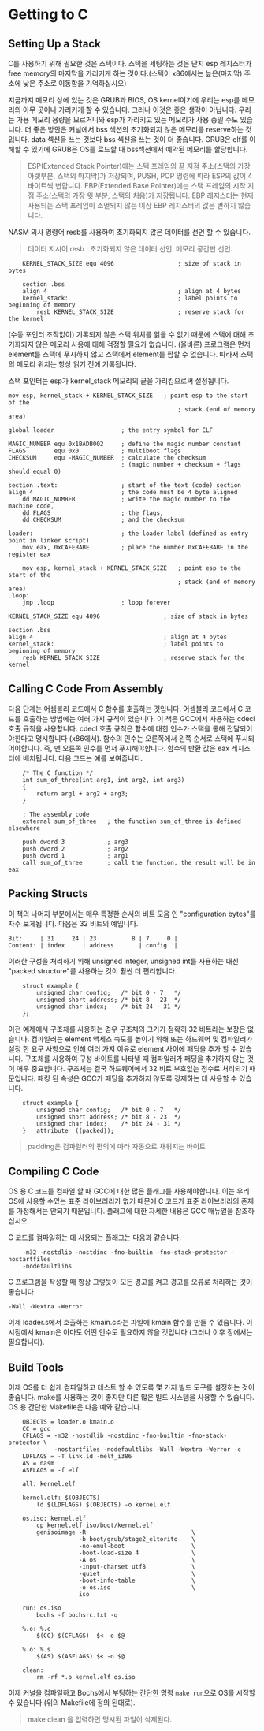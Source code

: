 # Getting to C

## Setting Up a Stack

C를 사용하기 위해 필요한 것은 스택이다. 스택을 세팅하는 것은 단지 esp 레지스터가 free memory의 마지막을 가리키게 하는 것이다.(스택이 x86에서는 높은(마지막) 주소에 낮은 주소로 이동함을 기억하십시오)

지금까지 메모리 상에 있는 것은 GRUB과 BIOS, OS kernel이기에 우리는 esp를 메모리의 아무 곳이나 가리키게 할 수 있습니다. 그러나 이것은 좋은 생각이 아닙니다. 우리는 가용 메모리 용량을 모르거니와 esp가 가리키고 있는 메모리가 사용 중일 수도 있습니다. 더 좋은 방안은 커널에서 bss 섹션의 초기화되지 않은 메모리를 reserve하는 것입니다. data 섹션을 쓰는 것보다 bss 섹션을 쓰는 것이 더 좋습니다. GRUB은 elf를 이해할 수 있기에 GRUB은 OS를 로드할 때 bss섹션에서 예약된 메모리를 할당합니다.

> ESP(Extended Stack Pointer)에는 스택 프레임의 끝 지점 주소(스택의 가장 아랫부분, 스택의 마지막)가 저장되며, PUSH, POP 명령에 따라 ESP의 값이 4바이트씩 변합니다. EBP(Extended Base Pointer)에는 스택 프레임의 시작 지점 주소(스택의 가장 윗 부분, 스택의 처음)가 저장됩니다. EBP 레지스터는 현재 사용되는 스택 프레임이 소멸되지 않는 이상 EBP 레지스터의 값은 변하지 않습니다.

NASM 의사 명령어 resb를 사용하여 초기화되지 않은 데이터를 선언 할 수 있습니다.
> 데이터 지시어 resb : 초기화되지 않은 데이터 선언. 메모리 공간만 선언.
```
    KERNEL_STACK_SIZE equ 4096                  ; size of stack in bytes

    section .bss
    align 4                                     ; align at 4 bytes
    kernel_stack:                               ; label points to beginning of memory
        resb KERNEL_STACK_SIZE                  ; reserve stack for the kernel
```

(수동 포인터 조작없이) 기록되지 않은 스택 위치를 읽을 수 없기 때문에 스택에 대해 초기화되지 않은 메모리 사용에 대해 걱정할 필요가 없습니다. (올바른) 프로그램은 먼저 element를 스택에 푸시하지 않고 스택에서 element를 팝할 수 없습니다. 따라서 스택의 메모리 위치는 항상 읽기 전에 기록됩니다.

스택 포인터는 esp가 kernel_stack 메모리의 끝을 가리킴으로써 설정됩니다.
```
mov esp, kernel_stack + KERNEL_STACK_SIZE   ; point esp to the start of the
                                                ; stack (end of memory area)
```

```
global loader                   ; the entry symbol for ELF

MAGIC_NUMBER equ 0x1BADB002     ; define the magic number constant
FLAGS        equ 0x0            ; multiboot flags
CHECKSUM     equ -MAGIC_NUMBER  ; calculate the checksum
                                ; (magic number + checksum + flags should equal 0)

section .text:                  ; start of the text (code) section
align 4                         ; the code must be 4 byte aligned
    dd MAGIC_NUMBER             ; write the magic number to the machine code,
    dd FLAGS                    ; the flags,
    dd CHECKSUM                 ; and the checksum

loader:                         ; the loader label (defined as entry point in linker script)
    mov eax, 0xCAFEBABE         ; place the number 0xCAFEBABE in the register eax

    mov esp, kernel_stack + KERNEL_STACK_SIZE   ; point esp to the start of the
                                                ; stack (end of memory area)
.loop:
    jmp .loop                   ; loop forever

KERNEL_STACK_SIZE equ 4096                  ; size of stack in bytes

section .bss
align 4                                     ; align at 4 bytes
kernel_stack:                               ; label points to beginning of memory
    resb KERNEL_STACK_SIZE                  ; reserve stack for the kernel
```

## Calling C Code From Assembly

다음 단계는 어셈블리 코드에서 C 함수를 호출하는 것입니다. 어셈블리 코드에서 C 코드를 호출하는 방법에는 여러 가지 규칙이 있습니다. 이 책은 GCC에서 사용하는 cdecl 호출 규칙을 사용합니다. cdecl 호출 규칙은 함수에 대한 인수가 스택을 통해 전달되어야한다고 명시합니다 (x86에서). 함수의 인수는 오른쪽에서 왼쪽 순서로 스택에 푸시되어야합니다. 즉, 맨 오른쪽 인수를 먼저 푸시해야합니다. 함수의 반환 값은 eax 레지스터에 배치됩니다. 다음 코드는 예를 보여줍니다.

```
    /* The C function */
    int sum_of_three(int arg1, int arg2, int arg3)
    {
        return arg1 + arg2 + arg3;
    }
```

```
    ; The assembly code
    external sum_of_three   ; the function sum_of_three is defined elsewhere

    push dword 3            ; arg3
    push dword 2            ; arg2
    push dword 1            ; arg1
    call sum_of_three       ; call the function, the result will be in eax
```

## Packing Structs

이 책의 나머지 부분에서는 매우 특정한 순서의 비트 모음 인 "configuration bytes"를 자주 보게됩니다. 다음은 32 비트의 예입니다.
```
Bit:     | 31     24 | 23          8 | 7     0 |
Content: | index     | address       | config  |
```

이러한 구성을 처리하기 위해 unsigned integer, unsigned int를 사용하는 대신 "packed structure"를 사용하는 것이 훨씬 더 편리합니다.

```
    struct example {
        unsigned char config;   /* bit 0 - 7   */
        unsigned short address; /* bit 8 - 23  */
        unsigned char index;    /* bit 24 - 31 */
    };
```

이전 예제에서 구조체를 사용하는 경우 구조체의 크기가 정확히 32 비트라는 보장은 없습니다. 컴파일러는 element 액세스 속도를 높이기 위해 또는 하드웨어 및 컴파일러가 설정 한 요구 사항으로 인해 여러 가지 이유로 element 사이에 패딩을 추가 할 수 있습니다. 구조체를 사용하여 구성 바이트를 나타낼 때 컴파일러가 패딩을 추가하지 않는 것이 매우 중요합니다. 구조체는 결국 하드웨어에서 32 비트 부호없는 정수로 처리되기 때문입니다. 패킹 된 속성은 GCC가 패딩을 추가하지 않도록 강제하는 데 사용할 수 있습니다.

```
    struct example {
        unsigned char config;   /* bit 0 - 7   */
        unsigned short address; /* bit 8 - 23  */
        unsigned char index;    /* bit 24 - 31 */
    } __attribute__((packed));
```

> padding은 컴파일러의 편의에 따라 자동으로 채워지는 바이트

## Compiling C Code

OS 용 C 코드를 컴파일 할 때 GCC에 대한 많은 플래그를 사용해야합니다. 이는 우리 OS에 사용할 수있는 표준 라이브러리가 없기 때문에 C 코드가 표준 라이브러리의 존재를 가정해서는 안되기 때문입니다. 플래그에 대한 자세한 내용은 GCC 매뉴얼을 참조하십시오.

C 코드를 컴파일하는 데 사용되는 플래그는 다음과 같습니다.
```
    -m32 -nostdlib -nostdinc -fno-builtin -fno-stack-protector -nostartfiles
    -nodefaultlibs
```

C 프로그램을 작성할 때 항상 그렇듯이 모든 경고를 켜고 경고를 오류로 처리하는 것이 좋습니다.
```
-Wall -Wextra -Werror
```

이제 loader.s에서 호출하는 kmain.c라는 파일에 kmain 함수를 만들 수 있습니다. 이 시점에서 kmain은 아마도 어떤 인수도 필요하지 않을 것입니다 (그러나 이후 장에서는 필요합니다).

## Build Tools

이제 OS를 더 쉽게 컴파일하고 테스트 할 수 있도록 몇 가지 빌드 도구를 설정하는 것이 좋습니다. make를 사용하는 것이 좋지만 다른 많은 빌드 시스템을 사용할 수 있습니다. OS 용 간단한 Makefile은 다음 예와 같습니다.

```
    OBJECTS = loader.o kmain.o
    CC = gcc
    CFLAGS = -m32 -nostdlib -nostdinc -fno-builtin -fno-stack-protector \
             -nostartfiles -nodefaultlibs -Wall -Wextra -Werror -c
    LDFLAGS = -T link.ld -melf_i386
    AS = nasm
    ASFLAGS = -f elf

    all: kernel.elf

    kernel.elf: $(OBJECTS)
        ld $(LDFLAGS) $(OBJECTS) -o kernel.elf

    os.iso: kernel.elf
        cp kernel.elf iso/boot/kernel.elf
        genisoimage -R                              \
                    -b boot/grub/stage2_eltorito    \
                    -no-emul-boot                   \
                    -boot-load-size 4               \
                    -A os                           \
                    -input-charset utf8             \
                    -quiet                          \
                    -boot-info-table                \
                    -o os.iso                       \
                    iso

    run: os.iso
        bochs -f bochsrc.txt -q

    %.o: %.c
        $(CC) $(CFLAGS)  $< -o $@

    %.o: %.s
        $(AS) $(ASFLAGS) $< -o $@

    clean:
        rm -rf *.o kernel.elf os.iso
```

이제 커널을 컴파일하고 Bochs에서 부팅하는 간단한 명령 `make run`으로 OS를 시작할 수 있습니다 (위의 Makefile에 정의 된대로).

> make clean 을 입력하면 명시된 파일이 삭제된다.
